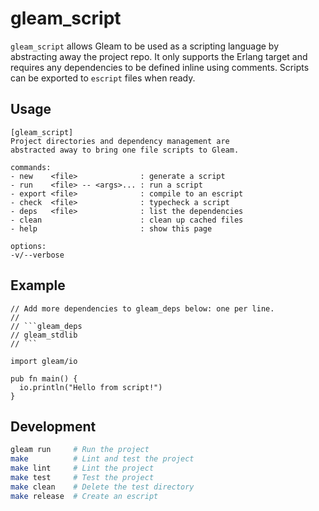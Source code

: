 # gleam_script

`gleam_script` allows Gleam to be used as a scripting language by abstracting away the project repo. It only supports the Erlang target and requires any dependencies to be defined inline using comments. Scripts can be exported to `escript` files when ready.

## Usage

```
[gleam_script]
Project directories and dependency management are
abstracted away to bring one file scripts to Gleam.

commands:
- new    <file>              : generate a script
- run    <file> -- <args>... : run a script
- export <file>              : compile to an escript
- check  <file>              : typecheck a script
- deps   <file>              : list the dependencies
- clean                      : clean up cached files
- help                       : show this page

options:
-v/--verbose
```

## Example

````gleam
// Add more dependencies to gleam_deps below: one per line.
//
// ```gleam_deps
// gleam_stdlib
// ```

import gleam/io

pub fn main() {
  io.println("Hello from script!")
}
`````

## Development

```sh
gleam run     # Run the project
make          # Lint and test the project
make lint     # Lint the project
make test     # Test the project
make clean    # Delete the test directory
make release  # Create an escript
```
